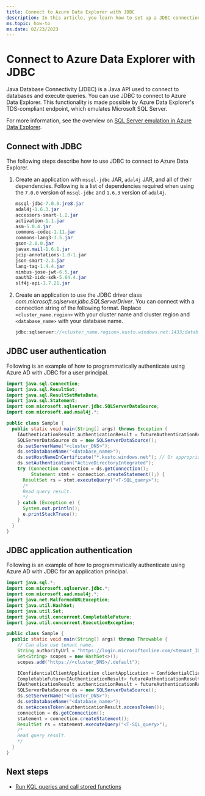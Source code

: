 ```yaml
---
title: Connect to Azure Data Explorer with JDBC
description: In this article, you learn how to set up a JDBC connection to Azure Data Explorer.
ms.topic: how-to
ms.date: 02/23/2023
---
```


# Connect to Azure Data Explorer with JDBC

Java Database Connectivity (JDBC) is a Java API used to connect to databases and execute queries. You can use JDBC to connect to Azure Data Explorer. This functionality is made possible by Azure Data Explorer's TDS-compliant endpoint, which emulates Microsoft SQL Server.

For more information, see the overview on [SQL Server emulation in Azure Data Explorer](/azure/data-explorer/sql-server-emulation-overview).

## Connect with JDBC

The following steps describe how to use JDBC to connect to Azure Data Explorer.

1. Create an application with `mssql-jdbc` JAR, `adal4j` JAR, and all of their dependencies. Following is a list of dependencies required when using the `7.0.0` version of `mssql-jdbc` and `1.6.3` version of `adal4j`.

    ```java
    mssql-jdbc-7.0.0.jre8.jar
    adal4j-1.6.3.jar
    accessors-smart-1.2.jar
    activation-1.1.jar
    asm-5.0.4.jar
    commons-codec-1.11.jar
    commons-lang3-3.5.jar
    gson-2.8.0.jar
    javax.mail-1.6.1.jar
    jcip-annotations-1.0-1.jar
    json-smart-2.3.jar
    lang-tag-1.4.4.jar
    nimbus-jose-jwt-6.5.jar
    oauth2-oidc-sdk-5.64.4.jar
    slf4j-api-1.7.21.jar
    ```

1. Create an application to use the JDBC driver class *com.microsoft.sqlserver.jdbc.SQLServerDriver*. You can connect with a connection string of the following format. Replace `<cluster_name.region>` with your cluster name and cluster region and `<database_name>` with your database name.

    ```java
    jdbc:sqlserver://<cluster_name.region>.kusto.windows.net:1433;database=<database_name>;encrypt=true;trustServerCertificate=false;hostNameInCertificate=*.kusto.windows.net;loginTimeout=30;authentication=ActiveDirectoryIntegrated
    ```

## JDBC user authentication

Following is an example of how to programmatically authenticate using Azure AD with JDBC for a user principal.

```java
import java.sql.Connection;
import java.sql.ResultSet;
import java.sql.ResultSetMetaData;
import java.sql.Statement;
import com.microsoft.sqlserver.jdbc.SQLServerDataSource;
import com.microsoft.aad.msal4j.*;

public class Sample {
  public static void main(String[] args) throws Exception {
    IAuthenticationResult authenticationResult = futureAuthenticationResult.get();
    SQLServerDataSource ds = new SQLServerDataSource();
    ds.setServerName("<cluster_DNS>");
    ds.setDatabaseName("<database_name>");
    ds.setHostNameInCertificate("*.kusto.windows.net"); // Or appropriate regional domain.
    ds.setAuthentication("ActiveDirectoryIntegrated");
    try (Connection connection = ds.getConnection();
         Statement stmt = connection.createStatement();) {
      ResultSet rs = stmt.executeQuery("<T-SQL_query>");
      /*
      Read query result.
      */
    } catch (Exception e) {
      System.out.println();
      e.printStackTrace();
    }
  }
}
```

## JDBC application authentication

Following is an example of how to programmatically authenticate using Azure AD with JDBC for an application principal.

```java
import java.sql.*;
import com.microsoft.sqlserver.jdbc.*;
import com.microsoft.aad.msal4j.*;
import java.net.MalformedURLException;
import java.util.HashSet;
import java.util.Set;
import java.util.concurrent.CompletableFuture;
import java.util.concurrent.ExecutionException;

public class Sample {
  public static void main(String[] args) throws Throwable {
    // Can also use tenant name.
    String authorityUrl = "https://login.microsoftonline.com/<tenant_ID>";
    Set<String> scopes = new HashSet<>();
    scopes.add("https://<cluster_DNS>/.default");

    IConfidentialClientApplication clientApplication = ConfidentialClientApplication.builder("<application_client_ID>", ClientCredentialFactory.createFromSecret("<application_key>")).authority(authorityUrl).build();
    CompletableFuture<IAuthenticationResult> futureAuthenticationResult = clientApplication.acquireToken(ClientCredentialParameters.builder(scopes).build());
    IAuthenticationResult authenticationResult = futureAuthenticationResult.get();
    SQLServerDataSource ds = new SQLServerDataSource();
    ds.setServerName("<cluster_DNS>");
    ds.setDatabaseName("<database_name>");
    ds.setAccessToken(authenticationResult.accessToken());
    connection = ds.getConnection();
    statement = connection.createStatement();
    ResultSet rs = statement.executeQuery("<T-SQL_query>");
    /*
    Read query result.
    */
  }
}
```

## Next steps

* [Run KQL queries and call stored functions](sql-kql-queries-and-stored-functions.md)